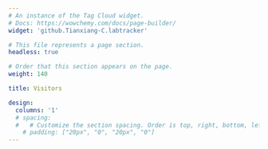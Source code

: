 ```yaml
---
# An instance of the Tag Cloud widget.
# Docs: https://wowchemy.com/docs/page-builder/
widget: 'github.Tianxiang-C.labtracker'

# This file represents a page section.
headless: true

# Order that this section appears on the page.
weight: 140

title: Visitors

design:
  columns: '1'
  # spacing:
  #   # Customize the section spacing. Order is top, right, bottom, left.
    # padding: ["20px", "0", "20px", "0"]
---
```

